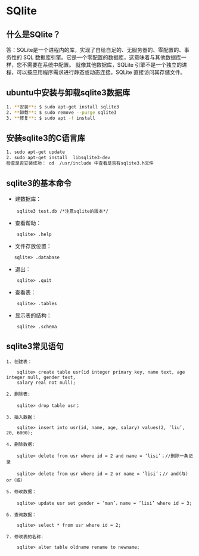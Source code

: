 # SQlite
## 什么是SQlite？
答：SQLite是一个进程内的库，实现了自给自足的、无服务器的、零配置的、事务性的 SQL 数据库引擎。它是一个零配置的数据库，这意味着与其他数据库一样，您不需要在系统中配置。
   就像其他数据库，SQLite 引擎不是一个独立的进程，可以按应用程序需求进行静态或动态连接。SQLite 直接访问其存储文件。
## ubuntu中安装与卸载sqlite3数据库
```sh
1. **安装**: $ sudo apt-get install sqlite3
2. **卸载**: $ sudo remove --purge sqlite3
3. **修复**: $ sudo apt -f install
```
## 安装sqlite3的C语言库
```sh
1. sudo apt-get update
2. sudo apt-get install  libsqlite3-dev
检查是否安装成功： cd  /usr/include 中查看是否有sqlite3.h文件
```
## sqlite3的基本命令
   * 建数据库：
```
    sqlite3 test.db /*注意sqlite的版本*/
```

   * 查看帮助：
```
    sqlite> .help
```
   * 文件存放位置：
```
   sqlite> .database
```
   * 退出：
```
    sqlite> .quit
```
   * 查看表：
```
    sqlite> .tables
```
   * 显示表的结构：
```
    sqlite> .schema
```
## sqlite3常见语句

    1. 创建表：
```
    sqlite> create table usr(id integer primary key, name text, age integer null, gender text,
    salary real not null);
```
    2. 删除表:
```
    sqlite> drop table usr；
```
    3. 插入数据：
```
    sqlite> insert into usr(id, name, age, salary) values(2, ‘liu’, 20, 6000);
```
    4. 删除数据:
```
    sqlite> delete from usr where id = 2 and name = ‘lisi’；//删除一条记录

    sqlite> delete from usr where id = 2 or name = ‘lisi’；// and(与）or（或）
```
    5. 修改数据：
```
    sqlite> update usr set gender = ‘man’，name = ‘lisi’ where id = 3;
```
    6. 查询数据：
```
    sqlite> select * from usr where id = 2;
```
    7. 修改表的名称:
```
    sqlite> alter table oldname rename to newname;
```
　
